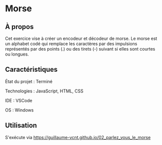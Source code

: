# Morse

## À propos

Cet exercice vise à créer un encodeur et décodeur de morse. Le morse est un alphabet codé qui remplace les caractères par des impulsions représentés par des points (.) ou des tirets (-) suivant si elles sont courtes ou longues.

## Caractéristiques

État du projet : Terminé

Technologies : JavaScript, HTML, CSS

IDE : VSCode

OS : Windows

## Utilisation

S'exécute via https://guillaume-vcnt.github.io/02_parlez_vous_le_morse
